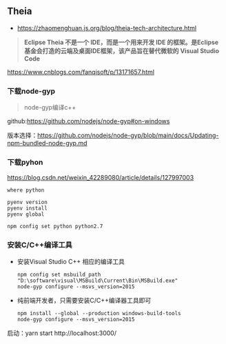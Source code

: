 ## Theia 

- https://zhaomenghuan.js.org/blog/theia-tech-architecture.html

> **Eclipse Theia 不是一个 IDE，而是一个用来开发 IDE 的框架。是Eclipse 基金会打造的云端及桌面IDE框架，该产品旨在替代微软的 Visual Studio Code**

https://www.cnblogs.com/fanqisoft/p/13171657.html

### 下载node-gyp

> node-gyp编译c++

github:https://github.com/nodejs/node-gyp#on-windows

版本选择：https://github.com/nodejs/node-gyp/blob/main/docs/Updating-npm-bundled-node-gyp.md

### 下载pyhon

https://blog.csdn.net/weixin_42289080/article/details/127997003

```
where python
```

```
pyenv version
pyenv install
pyenv global
```

```
npm config set python python2.7
```

### 安装C/C++编译工具

- 安装Visual Studio C++ 相应的编译工具

  ```
  npm config set msbuild_path "D:\software\visual\MSBuild\Current\Bin\MSBuild.exe"
  node-gyp configure --msvs_version=2015
  ```

- 纯前端开发者，只需要安装C/C++编译器工具即可

  ```
  npm install --global --production windows-build-tools
  node-gyp configure --msvs_version=2015
  ```




启动：yarn start 
http://localhost:3000/